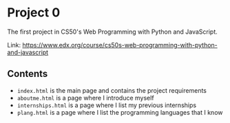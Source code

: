 # Project 0

The first project in CS50's Web Programming with Python and JavaScript.

Link: https://www.edx.org/course/cs50s-web-programming-with-python-and-javascript

## Contents

- `index.html` is the main page and contains the project requirements
- `aboutme.html` is a page where I introduce myself
- `internships.html` is a page where I list my previous internships
- `plang.html` is a page where I list the programming languages that I know
